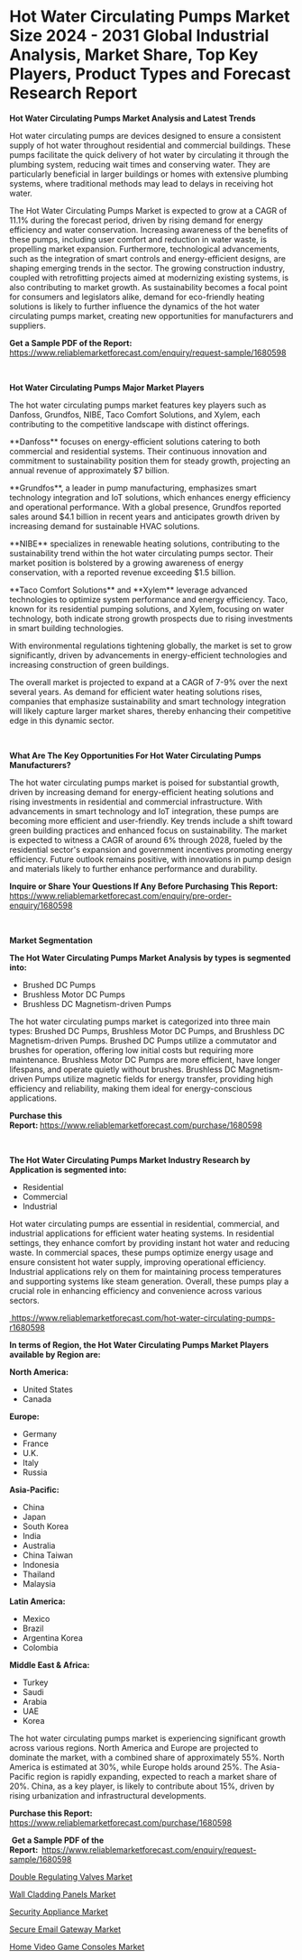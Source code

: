 <p><h1>Hot Water Circulating Pumps Market Size 2024 - 2031 Global Industrial Analysis, Market Share, Top Key Players, Product Types and Forecast Research Report</h1></p><p><strong>Hot Water Circulating Pumps Market Analysis and Latest Trends</strong></p>
<p><p>Hot water circulating pumps are devices designed to ensure a consistent supply of hot water throughout residential and commercial buildings. These pumps facilitate the quick delivery of hot water by circulating it through the plumbing system, reducing wait times and conserving water. They are particularly beneficial in larger buildings or homes with extensive plumbing systems, where traditional methods may lead to delays in receiving hot water.</p><p>The Hot Water Circulating Pumps Market is expected to grow at a CAGR of 11.1% during the forecast period, driven by rising demand for energy efficiency and water conservation. Increasing awareness of the benefits of these pumps, including user comfort and reduction in water waste, is propelling market expansion. Furthermore, technological advancements, such as the integration of smart controls and energy-efficient designs, are shaping emerging trends in the sector. The growing construction industry, coupled with retrofitting projects aimed at modernizing existing systems, is also contributing to market growth. As sustainability becomes a focal point for consumers and legislators alike, demand for eco-friendly heating solutions is likely to further influence the dynamics of the hot water circulating pumps market, creating new opportunities for manufacturers and suppliers.</p></p>
<p><strong>Get a Sample PDF of the Report:&nbsp;</strong> <a href="https://www.reliablemarketforecast.com/enquiry/request-sample/1680598?utm_campaign=1870&utm_medium=2&utm_source=Github&utm_content=ia&utm_term=16122024&utm_id=hot-water-circulating-pumps">https://www.reliablemarketforecast.com/enquiry/request-sample/1680598</a></p>
<p>&nbsp;</p>
<p><strong>Hot Water Circulating Pumps Major Market Players</strong></p>
<p><p>The hot water circulating pumps market features key players such as Danfoss, Grundfos, NIBE, Taco Comfort Solutions, and Xylem, each contributing to the competitive landscape with distinct offerings. </p><p>**Danfoss** focuses on energy-efficient solutions catering to both commercial and residential systems. Their continuous innovation and commitment to sustainability position them for steady growth, projecting an annual revenue of approximately $7 billion.</p><p>**Grundfos**, a leader in pump manufacturing, emphasizes smart technology integration and IoT solutions, which enhances energy efficiency and operational performance. With a global presence, Grundfos reported sales around $4.1 billion in recent years and anticipates growth driven by increasing demand for sustainable HVAC solutions.</p><p>**NIBE** specializes in renewable heating solutions, contributing to the sustainability trend within the hot water circulating pumps sector. Their market position is bolstered by a growing awareness of energy conservation, with a reported revenue exceeding $1.5 billion.</p><p>**Taco Comfort Solutions** and **Xylem** leverage advanced technologies to optimize system performance and energy efficiency. Taco, known for its residential pumping solutions, and Xylem, focusing on water technology, both indicate strong growth prospects due to rising investments in smart building technologies.</p><p>With environmental regulations tightening globally, the market is set to grow significantly, driven by advancements in energy-efficient technologies and increasing construction of green buildings. </p><p>The overall market is projected to expand at a CAGR of 7-9% over the next several years. As demand for efficient water heating solutions rises, companies that emphasize sustainability and smart technology integration will likely capture larger market shares, thereby enhancing their competitive edge in this dynamic sector.</p></p>
<p>&nbsp;</p>
<p><strong>What Are The Key Opportunities For Hot Water Circulating Pumps Manufacturers?</strong></p>
<p><p>The hot water circulating pumps market is poised for substantial growth, driven by increasing demand for energy-efficient heating solutions and rising investments in residential and commercial infrastructure. With advancements in smart technology and IoT integration, these pumps are becoming more efficient and user-friendly. Key trends include a shift toward green building practices and enhanced focus on sustainability. The market is expected to witness a CAGR of around 6% through 2028, fueled by the residential sector's expansion and government incentives promoting energy efficiency. Future outlook remains positive, with innovations in pump design and materials likely to further enhance performance and durability.</p></p>
<p><strong>Inquire or Share Your Questions If Any Before Purchasing This Report:</strong> <a href="https://www.reliablemarketforecast.com/enquiry/pre-order-enquiry/1680598?utm_campaign=1870&utm_medium=2&utm_source=Github&utm_content=ia&utm_term=16122024&utm_id=hot-water-circulating-pumps">https://www.reliablemarketforecast.com/enquiry/pre-order-enquiry/1680598</a></p>
<p>&nbsp;</p>
<p><strong>Market Segmentation</strong></p>
<p><strong>The Hot Water Circulating Pumps Market Analysis by types is segmented into:</strong></p>
<p><ul><li>Brushed DC Pumps</li><li>Brushless Motor DC Pumps</li><li>Brushless DC Magnetism-driven Pumps</li></ul></p>
<p><p>The hot water circulating pumps market is categorized into three main types: Brushed DC Pumps, Brushless Motor DC Pumps, and Brushless DC Magnetism-driven Pumps. Brushed DC Pumps utilize a commutator and brushes for operation, offering low initial costs but requiring more maintenance. Brushless Motor DC Pumps are more efficient, have longer lifespans, and operate quietly without brushes. Brushless DC Magnetism-driven Pumps utilize magnetic fields for energy transfer, providing high efficiency and reliability, making them ideal for energy-conscious applications.</p></p>
<p><strong>Purchase this Report:&nbsp;</strong><a href="https://www.reliablemarketforecast.com/purchase/1680598?utm_campaign=1870&utm_medium=2&utm_source=Github&utm_content=ia&utm_term=16122024&utm_id=hot-water-circulating-pumps">https://www.reliablemarketforecast.com/purchase/1680598</a></p>
<p>&nbsp;</p>
<p><strong>The Hot Water Circulating Pumps Market Industry Research by Application is segmented into:</strong></p>
<p><ul><li>Residential</li><li>Commercial</li><li>Industrial</li></ul></p>
<p><p>Hot water circulating pumps are essential in residential, commercial, and industrial applications for efficient water heating systems. In residential settings, they enhance comfort by providing instant hot water and reducing waste. In commercial spaces, these pumps optimize energy usage and ensure consistent hot water supply, improving operational efficiency. Industrial applications rely on them for maintaining process temperatures and supporting systems like steam generation. Overall, these pumps play a crucial role in enhancing efficiency and convenience across various sectors.</p></p>
<p><a href="https://www.reliablemarketforecast.com/hot-water-circulating-pumps-r1680598?utm_campaign=1870&utm_medium=2&utm_source=Github&utm_content=ia&utm_term=16122024&utm_id=hot-water-circulating-pumps">&nbsp;https://www.reliablemarketforecast.com/hot-water-circulating-pumps-r1680598</a></p>
<p><strong>In terms of Region, the Hot Water Circulating Pumps Market Players available by Region are:</strong></p>
<p>
    <p> <strong> North America: </strong>
        <ul>
            <li>United States</li>
            <li>Canada</li>
        </ul>
        </p> 
    <p> <strong> Europe: </strong>
        <ul>
            <li>Germany</li>
            <li>France</li>
            <li>U.K.</li>
            <li>Italy</li>
            <li>Russia</li>
        </ul>
        </p> 
    <p> <strong> Asia-Pacific: </strong>
        <ul>
            <li>China</li>
            <li>Japan</li>
            <li>South Korea</li>
            <li>India</li>
            <li>Australia</li>
            <li>China Taiwan</li>
            <li>Indonesia</li>
            <li>Thailand</li>
            <li>Malaysia</li>
        </ul>
        </p> 
    <p> <strong> Latin America: </strong>
        <ul>
            <li>Mexico</li>
            <li>Brazil</li>
            <li>Argentina Korea</li>
            <li>Colombia</li>
        </ul>
        </p> 
    <p> <strong> Middle East & Africa: </strong>
        <ul>
            <li>Turkey</li>
            <li>Saudi</li>
            <li>Arabia</li>
            <li>UAE</li>
            <li>Korea</li>
        </ul>
    </p>
    </p>
<p><p>The hot water circulating pumps market is experiencing significant growth across various regions. North America and Europe are projected to dominate the market, with a combined share of approximately 55%. North America is estimated at 30%, while Europe holds around 25%. The Asia-Pacific region is rapidly expanding, expected to reach a market share of 20%. China, as a key player, is likely to contribute about 15%, driven by rising urbanization and infrastructural developments.</p></p>
<p><strong>Purchase this Report: </strong><a href="https://www.reliablemarketforecast.com/purchase/1680598?utm_campaign=1870&utm_medium=2&utm_source=Github&utm_content=ia&utm_term=16122024&utm_id=hot-water-circulating-pumps">https://www.reliablemarketforecast.com/purchase/1680598</a></p>
<p>&nbsp;<strong>Get a Sample PDF of the Report:&nbsp;&nbsp;</strong><a href="https://www.reliablemarketforecast.com/enquiry/request-sample/1680598?utm_campaign=1870&utm_medium=2&utm_source=Github&utm_content=ia&utm_term=16122024&utm_id=hot-water-circulating-pumps">https://www.reliablemarketforecast.com/enquiry/request-sample/1680598</a></p>
<p><strong></strong></p>
<p><p><a href="https://github.com/PeterParrish5/Market-Research-Report-List-7/blob/main/double-regulating-valves-market.md?utm_campaign=1870&utm_medium=2&utm_source=Github&utm_content=ia&utm_term=16122024&utm_id=hot-water-circulating-pumps">Double Regulating Valves Market</a></p><p><a href="https://www.linkedin.com/pulse/res-insight-dial-qultf?utm_campaign=1870&utm_medium=2&utm_source=Github&utm_content=ia&utm_term=16122024&utm_id=hot-water-circulating-pumps">Wall Cladding Panels Market</a></p><p><a href="https://www.linkedin.com/pulse/security-appliance-market-outlook-anticipated-growth-projected-gxs4f?utm_campaign=1870&utm_medium=2&utm_source=Github&utm_content=ia&utm_term=16122024&utm_id=hot-water-circulating-pumps">Security Appliance Market</a></p><p><a href="https://www.linkedin.com/pulse/market-insights-evaluating-competitors-secure-email-gateway-smrjf?utm_campaign=1870&utm_medium=2&utm_source=Github&utm_content=ia&utm_term=16122024&utm_id=hot-water-circulating-pumps">Secure Email Gateway Market</a></p><p><a href="https://www.linkedin.com/pulse/unveiling-future-home-video-game-consoles-market-analysis-forecast-jzjxe?utm_campaign=1870&utm_medium=2&utm_source=Github&utm_content=ia&utm_term=16122024&utm_id=hot-water-circulating-pumps">Home Video Game Consoles Market</a></p></p>